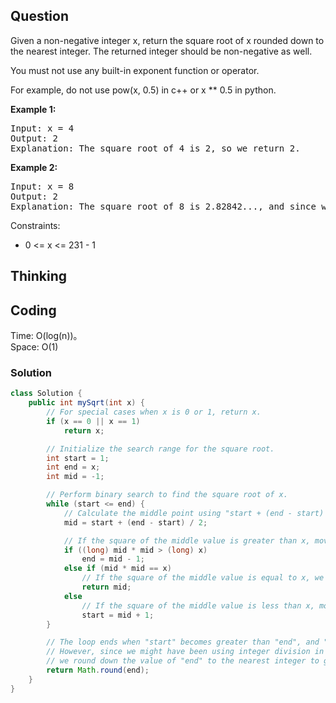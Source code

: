 ## Question
Given a non-negative integer x, return the square root of x rounded down to the nearest integer. The returned integer should be non-negative as well.  
  
You must not use any built-in exponent function or operator.  
  
For example, do not use pow(x, 0.5) in c++ or x ** 0.5 in python.  
    
**Example 1:**
<pre>
Input: x = 4
Output: 2
Explanation: The square root of 4 is 2, so we return 2.
</pre>

**Example 2:**
<pre>
Input: x = 8
Output: 2
Explanation: The square root of 8 is 2.82842..., and since we round it down to the nearest integer, 2 is returned.
</pre>

Constraints:
* 0 <= x <= 231 - 1

## Thinking

## Coding
Time: O(log(n))。   
Space: O(1)
### Solution
```java
class Solution {
    public int mySqrt(int x) {
        // For special cases when x is 0 or 1, return x.
        if (x == 0 || x == 1)
            return x;

        // Initialize the search range for the square root.
        int start = 1;
        int end = x;
        int mid = -1;

        // Perform binary search to find the square root of x.
        while (start <= end) {
            // Calculate the middle point using "start + (end - start) / 2" to avoid integer overflow.
            mid = start + (end - start) / 2;

            // If the square of the middle value is greater than x, move the "end" to the left (mid - 1).
            if ((long) mid * mid > (long) x)
                end = mid - 1;
            else if (mid * mid == x)
                // If the square of the middle value is equal to x, we found the square root.
                return mid;
            else
                // If the square of the middle value is less than x, move the "start" to the right (mid + 1).
                start = mid + 1;
        }

        // The loop ends when "start" becomes greater than "end", and "end" is the integer value of the square root.
        // However, since we might have been using integer division in the calculations,
        // we round down the value of "end" to the nearest integer to get the correct square root.
        return Math.round(end);
    }
}
```